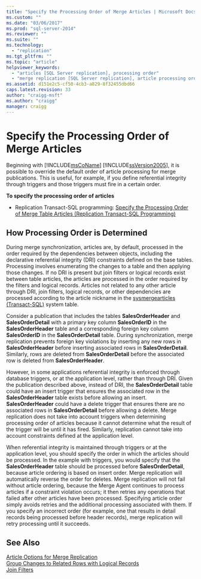```yaml
---
title: "Specify the Processing Order of Merge Articles | Microsoft Docs"
ms.custom: ""
ms.date: "03/06/2017"
ms.prod: "sql-server-2014"
ms.reviewer: ""
ms.suite: ""
ms.technology: 
  - "replication"
ms.tgt_pltfrm: ""
ms.topic: "article"
helpviewer_keywords: 
  - "articles [SQL Server replication], processing order"
  - "merge replication [SQL Server replication], article processing order"
ms.assetid: d151e2c5-cf50-4cb3-a829-8f32455dbd66
caps.latest.revision: 33
author: "craigg-msft"
ms.author: "craigg"
manager: craigg
---
```

# Specify the Processing Order of Merge Articles
  Beginning with [!INCLUDE[msCoName](../../../includes/msconame-md.md)] [!INCLUDE[ssVersion2005](../../../includes/ssversion2005-md.md)], it is possible to override the default order of article processing for merge publications. This is useful, for example, if you define referential integrity through triggers and those triggers must fire in a certain order.  
  
 **To specify the processing order of articles**  
  
-   Replication Transact-SQL programming: [Specify the Processing Order of Merge Table Articles &#40;Replication Transact-SQL Programming&#41;](../publish/specify-the-processing-order-of-merge-table-articles.md)  
  
## How Processing Order is Determined  
 During merge synchronization, articles are, by default, processed in the order required by the dependencies between objects, including the declarative referential integrity (DRI) constraints defined on the base tables. Processing involves enumerating the changes to a table and then applying those changes. If no DRI is present but join filters or logical records exist between table articles, the articles are processed in the order required by the filters and logical records. Articles not related to any other article through DRI, join filters, logical records, or other dependencies are processed according to the article nickname in the [sysmergearticles &#40;Transact-SQL&#41;](/sql/relational-databases/system-tables/sysmergearticles-transact-sql) system table.  
  
 Consider a publication that includes the tables **SalesOrderHeader** and **SalesOrderDetail** with a primary key column **SalesOrderID** in the **SalesOrderHeader** table and a corresponding foreign key column **SalesOrderID** in the **SalesOrderDetail** table. During synchronization, merge replication prevents foreign key violations by inserting any new rows in **SalesOrderHeader** before inserting associated rows in **SalesOrderDetail**. Similarly, rows are deleted from **SalesOrderDetail** before the associated row is deleted from **SalesOrderHeader**.  
  
 However, in some applications referential integrity is enforced through database triggers, or at the application level, rather than through DRI. Given the publication described above, instead of DRI, the **SalesOrderDetail** table could have an insert trigger that ensures the associated row in the **SalesOrderHeader** table exists before allowing an insert. **SalesOrderHeader** could have a delete trigger that ensures there are no associated rows in **SalesOrderDetail** before allowing a delete. Merge replication does not take into account triggers when determining processing order of articles because it cannot determine what the result of the trigger will be until it has fired. Similarly, replication cannot take into account constraints defined at the application level.  
  
 When referential integrity is maintained through triggers or at the application level, you should specify the order in which the articles should be processed. In the example with triggers, you would specify that the **SalesOrderHeader** table should be processed before **SalesOrderDetail**, because article ordering is based on insert order. Merge replication will automatically reverse the order for deletes. Merge replication will not fail without article ordering, because the Merge Agent continues to process articles if a constraint violation occurs; it then retries any operations that failed after other articles have been processed. Specifying article order simply avoids retries and the additional processing associated with them. If you specify an incorrect order (for example, one that results in detail records being processed before header records), merge replication will retry processing until it succeeds.  
  
## See Also  
 [Article Options for Merge Replication](article-options-for-merge-replication.md)   
 [Group Changes to Related Rows with Logical Records](group-changes-to-related-rows-with-logical-records.md)   
 [Join Filters](join-filters.md)  
  
  
